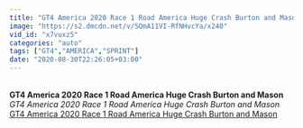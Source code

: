 ```yaml
---
title: "GT4 America 2020 Race 1 Road America Huge Crash Burton and Mason"
image: "https://s2.dmcdn.net/v/SQmA11VI-RfNHvcYa/x240"
vid_id: "x7vuxz5"
categories: "auto"
tags: ["GT4","AMERICA","SPRINT"]
date: "2020-08-30T22:26:05+03:00"
---
```

<br><b>GT4 America 2020 Race 1 Road America Huge Crash Burton and Mason</b><br> <i>GT4 America 2020 Race 1 Road America Huge Crash Burton and Mason</i><br> <u>GT4 America 2020 Race 1 Road America Huge Crash Burton and Mason</u>

